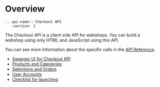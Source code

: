 # Overview

```eval_rst
.. api-name:: Checkout API
   :version: 1
```

The Checkout API is a client side API for webshops. You can build a webshop using only HTML and JavaScript using this API.

You can see more information about the specific calls in the [API Reference](/reference/old/checkout-api/index).

- [Swagger UI for Checkout API](https://docs.centra.com/swagger-ui?api=CheckoutAPI)
- [Products and Categories](/reference/old/checkout-api/products-and-categories)
- [Selections and Orders](/reference/old/checkout-api/selections-and-orders)
- [User Accounts](/reference/old/checkout-api/user-accounts)
- [Checklist for launching](/guides/shop-api/checklist-for-launching)
